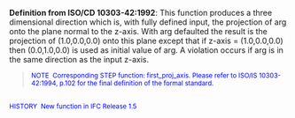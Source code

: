 ﻿**Definition from ISO/CD 10303-42:1992**: This function produces a three dimensional direction which is, with fully defined input, the projection of arg onto the plane normal to the z-axis. With arg defaulted the result is the projection of (1.0,0.0,0.0) onto this plane except that if z-axis = (1.0,0.0,0.0) then (0.0,1.0,0.0) is used as initial value of arg. A violation occurs if arg is in the same direction as the input z-axis.

> <small><font color="#0000ff">NOTE
&nbsp;Corresponding STEP function: first_proj_axis. Please refer
to ISO/IS
10303-42:1994, p.102 for the final definition of the formal
standard.&nbsp; <br>
  <br>
HISTORY&nbsp; New function in IFC Release 1.5 </font></small>